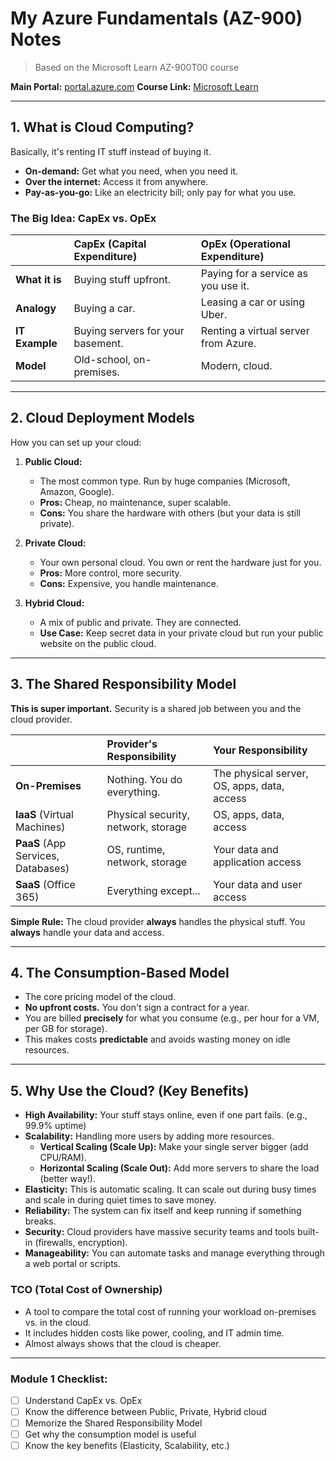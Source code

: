 # My Azure Fundamentals (AZ-900) Notes

> Based on the Microsoft Learn AZ-900T00 course

**Main Portal:** [portal.azure.com](https://portal.azure.com)
**Course Link:** [Microsoft Learn](https://learn.microsoft.com/en-us/training/courses/az-900t00)

---

## 1. What is Cloud Computing?

Basically, it's renting IT stuff instead of buying it.
- **On-demand:** Get what you need, when you need it.
- **Over the internet:** Access it from anywhere.
- **Pay-as-you-go:** Like an electricity bill; only pay for what you use.

### The Big Idea: CapEx vs. OpEx
| | CapEx (Capital Expenditure) | OpEx (Operational Expenditure) |
| :--- | :--- | :--- |
| **What it is** | Buying stuff upfront. | Paying for a service as you use it. |
| **Analogy** | Buying a car. | Leasing a car or using Uber. |
| **IT Example** | Buying servers for your basement. | Renting a virtual server from Azure. |
| **Model** | Old-school, on-premises. | Modern, cloud. |

---

## 2. Cloud Deployment Models

How you can set up your cloud:

1.  **Public Cloud:**
    - The most common type. Run by huge companies (Microsoft, Amazon, Google).
    - **Pros:** Cheap, no maintenance, super scalable.
    - **Cons:** You share the hardware with others (but your data is still private).

2.  **Private Cloud:**
    - Your own personal cloud. You own or rent the hardware just for you.
    - **Pros:** More control, more security.
    - **Cons:** Expensive, you handle maintenance.

3.  **Hybrid Cloud:**
    - A mix of public and private. They are connected.
    - **Use Case:** Keep secret data in your private cloud but run your public website on the public cloud.

---

## 3. The Shared Responsibility Model

**This is super important.** Security is a shared job between you and the cloud provider.

| | **Provider's Responsibility** | **Your Responsibility** |
| :--- | :--- | :--- |
| **On-Premises** | Nothing. You do everything. | The physical server, OS, apps, data, access |
| **IaaS** (Virtual Machines) | Physical security, network, storage | OS, apps, data, access |
| **PaaS** (App Services, Databases) | OS, runtime, network, storage | Your data and application access |
| **SaaS** (Office 365) | Everything except... | Your data and user access |

**Simple Rule:** The cloud provider **always** handles the physical stuff. You **always** handle your data and access.

---

## 4. The Consumption-Based Model

- The core pricing model of the cloud.
- **No upfront costs.** You don't sign a contract for a year.
- You are billed **precisely** for what you consume (e.g., per hour for a VM, per GB for storage).
- This makes costs **predictable** and avoids wasting money on idle resources.

---

## 5. Why Use the Cloud? (Key Benefits)

- **High Availability:** Your stuff stays online, even if one part fails. (e.g., 99.9% uptime)
- **Scalability:** Handling more users by adding more resources.
    - **Vertical Scaling (Scale Up):** Make your single server bigger (add CPU/RAM).
    - **Horizontal Scaling (Scale Out):** Add more servers to share the load (better way!).
- **Elasticity:** This is automatic scaling. It can scale out during busy times and scale in during quiet times to save money.
- **Reliability:** The system can fix itself and keep running if something breaks.
- **Security:** Cloud providers have massive security teams and tools built-in (firewalls, encryption).
- **Manageability:** You can automate tasks and manage everything through a web portal or scripts.

### TCO (Total Cost of Ownership)
- A tool to compare the total cost of running your workload on-premises vs. in the cloud.
- It includes hidden costs like power, cooling, and IT admin time.
- Almost always shows that the cloud is cheaper.

---
### Module 1 Checklist:
- [ ] Understand CapEx vs. OpEx
- [ ] Know the difference between Public, Private, Hybrid cloud
- [ ] Memorize the Shared Responsibility Model
- [ ] Get why the consumption model is useful
- [ ] Know the key benefits (Elasticity, Scalability, etc.)